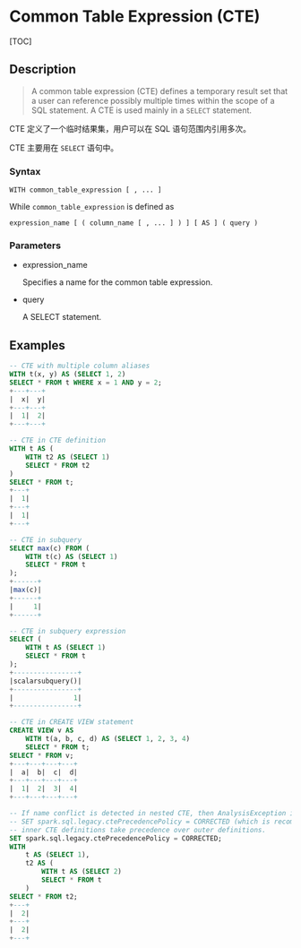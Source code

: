 # Common Table Expression (CTE)

[TOC]

## Description

> A common table expression (CTE) defines a temporary result set that a user can reference possibly multiple times within the scope of a SQL statement. A CTE is used mainly in a `SELECT` statement.

CTE 定义了一个临时结果集，用户可以在 SQL 语句范围内引用多次。

CTE 主要用在 `SELECT` 语句中。

### Syntax

	WITH common_table_expression [ , ... ]

While `common_table_expression` is defined as

	expression_name [ ( column_name [ , ... ] ) ] [ AS ] ( query )

### Parameters

- expression_name

	Specifies a name for the common table expression.

- query

	A SELECT statement.

## Examples

```sql
-- CTE with multiple column aliases
WITH t(x, y) AS (SELECT 1, 2)
SELECT * FROM t WHERE x = 1 AND y = 2;
+---+---+
|  x|  y|
+---+---+
|  1|  2|
+---+---+

-- CTE in CTE definition
WITH t AS (
    WITH t2 AS (SELECT 1)
    SELECT * FROM t2
)
SELECT * FROM t;
+---+
|  1|
+---+
|  1|
+---+

-- CTE in subquery
SELECT max(c) FROM (
    WITH t(c) AS (SELECT 1)
    SELECT * FROM t
);
+------+
|max(c)|
+------+
|     1|
+------+

-- CTE in subquery expression
SELECT (
    WITH t AS (SELECT 1)
    SELECT * FROM t
);
+----------------+
|scalarsubquery()|
+----------------+
|               1|
+----------------+

-- CTE in CREATE VIEW statement
CREATE VIEW v AS
    WITH t(a, b, c, d) AS (SELECT 1, 2, 3, 4)
    SELECT * FROM t;
SELECT * FROM v;
+---+---+---+---+
|  a|  b|  c|  d|
+---+---+---+---+
|  1|  2|  3|  4|
+---+---+---+---+

-- If name conflict is detected in nested CTE, then AnalysisException is thrown by default.
-- SET spark.sql.legacy.ctePrecedencePolicy = CORRECTED (which is recommended),
-- inner CTE definitions take precedence over outer definitions.
SET spark.sql.legacy.ctePrecedencePolicy = CORRECTED;
WITH
    t AS (SELECT 1),
    t2 AS (
        WITH t AS (SELECT 2)
        SELECT * FROM t
    )
SELECT * FROM t2;
+---+
|  2|
+---+
|  2|
+---+
```